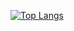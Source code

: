 [![Top Langs](https://stats-five-nu.vercel.app/api/top-langs/?username=alinahmettekin)](https://github.com/alinahmettekin/github-readme-stats)
